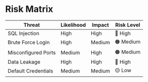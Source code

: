 # Risk Matrix

| Threat               | Likelihood | Impact | Risk Level |
|----------------------|------------|--------|------------|
| SQL Injection        | High       | High   | 🔴 High     |
| Brute Force Login    | High       | Medium | 🟠 Medium   |
| Misconfigured Ports  | Medium     | High   | 🟠 Medium   |
| Data Leakage         | High       | High   | 🔴 High     |
| Default Credentials  | Medium     | Medium | 🟡 Low      |
